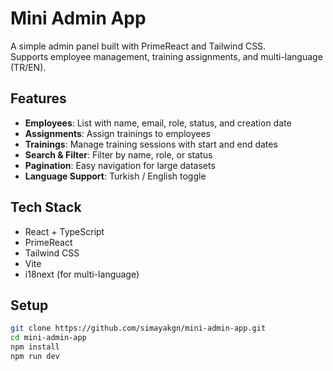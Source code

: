 # Mini Admin App

A simple admin panel built with PrimeReact and Tailwind CSS.  
Supports employee management, training assignments, and multi-language (TR/EN).

## Features
- **Employees**: List with name, email, role, status, and creation date  
- **Assignments**: Assign trainings to employees  
- **Trainings**: Manage training sessions with start and end dates  
- **Search & Filter**: Filter by name, role, or status  
- **Pagination**: Easy navigation for large datasets  
- **Language Support**: Turkish / English toggle  

## Tech Stack
- React + TypeScript
- PrimeReact
- Tailwind CSS
- Vite
- i18next (for multi-language)

## Setup
```bash
git clone https://github.com/simayakgn/mini-admin-app.git
cd mini-admin-app
npm install
npm run dev
